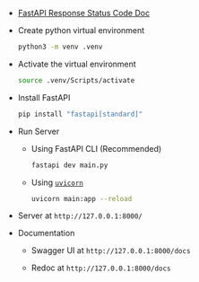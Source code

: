 - [FastAPI Response Status Code Doc](https://fastapi.tiangolo.com/tutorial/response-status-code/)

- Create python virtual environment

  ```bash
  python3 -m venv .venv
  ```

- Activate the virtual environment

  ```bash
  source .venv/Scripts/activate
  ```

- Install FastAPI

  ```bash
  pip install "fastapi[standard]"
  ```

- Run Server

  - Using FastAPI CLI (Recommended)

    ```bash
    fastapi dev main.py
    ```

  - Using [`uvicorn`](https://www.uvicorn.org/)

    ```bash
    uvicorn main:app --reload
    ```

- Server at `http://127.0.0.1:8000/`

- Documentation

  - Swagger UI at `http://127.0.0.1:8000/docs`

  - Redoc at `http://127.0.0.1:8000/docs`
